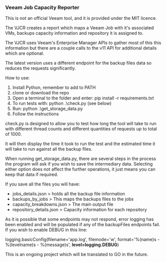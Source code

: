 ### Veeam Job Capacity Reporter
This is not an official Veeam tool, and it is provided under the MIT licence.

The VJCR creates a report which maps a Veeam Job with it's associated VMs, backups capacity information and repository it is assigned to.

The VJCR uses Veeam's Enterprise Manager APIs to gather most of this this information but there are a couple calls to the v11 API for additional details which are optional. 

The latest version uses a different endpoint for the backup files data so reduces the requests significantly.

How to use:
1. Install Python, remember to add to PATH
2. clone or download the repo
3. Open a terminal to the folder and enter: pip install -r requirements.txt
4. To run tests with: python .\check.py (see below)
5. Run: python .\get_storage_data.py
6. Follow the instructions

check.py is designed to allow you to test how long the tool will take to run with different thread counts and different quantities of requests up to total of 1000.

It will then display the time it took to run the test and the estimated time it will take to run against all the backup files.

When running get_storage_data.py, there are several steps in the process the program will ask if you wish to save the intermediary data. Selecting either option does not affect the further operations, it just means you can keep that data if required. 

If you save all the files you will have:
* jobs_details.json > holds all the backup file information
* backups_by_jobs > This maps the backups files to the jobs
* capacity_breakdowns.json > The main output file
* repository_details.json > Capacity information for each repository

As it is possible that some endpoints may not respond, error logging has been enabled and will be populated if any of the 
backupFiles endpoints fail. If you wish to enable DEBUG in this line:

logging.basicConfig(filename='app.log', filemode='w', format='%(name)s - %(levelname)s - %(message)s', **level=logging.DEBUG**)

This is an ongoing project which will be translated to GO in the future.
